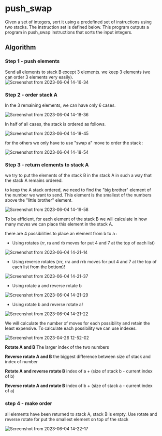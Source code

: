 # push_swap

Given a set of integers, sort it using a predefined set of instructions using two stacks. The instruction set is defined below. This program outputs a program in push_swap instructions that sorts the input integers.

## Algorithm
### Step 1 - push elements

Send all elements to stack B except 3 elements.
we keep 3 elements (we can order 3 elements very easily).
![Screenshot from 2023-06-04 14-16-34](https://github.com/pcheron-root/push_swap/assets/126467996/08ef34e1-9755-4a4d-9f52-c285e6542df3)

### Step 2 - order stack A

In the 3 remaining elements, we can have only 6 cases.

![Screenshot from 2023-06-04 14-18-36](https://github.com/pcheron-root/push_swap/assets/126467996/0a87c51f-4033-42d3-a562-55ee31fd8463)

In half of all cases, the stack is ordered as follows.

![Screenshot from 2023-06-04 14-18-45](https://github.com/pcheron-root/push_swap/assets/126467996/90e6725a-8a99-476b-8c1c-b9b2ffd44bca)

for the others we only have to use "swap a" move to order the stack :

![Screenshot from 2023-06-04 14-18-54](https://github.com/pcheron-root/push_swap/assets/126467996/f71806a9-3c49-4a91-919e-3109394e5e5f)

### Step 3 - return elements to stack A

we try to put the elements of the stack B in the stack A in such a way that the stack A remains ordered.

to keep the A stack ordered, we need to find the "big brother" element of the number we want to send.
This element is the smallest of the numbers above the "little brother" element.

![Screenshot from 2023-06-04 14-19-58](https://github.com/pcheron-root/push_swap/assets/126467996/718dd997-3803-47a1-a6ab-aed886d4cefe)

To be efficient, for each element of the stack B we will calculate in how many moves we can place this element in the stack A.

there are 4 possibilities to place an element from b to a :

- Using rotates (rr, ra and rb moves for put 4 and 7 at the top of each list)

![Screenshot from 2023-06-04 14-21-14](https://github.com/pcheron-root/push_swap/assets/126467996/c6e82ab0-ca4c-49d5-a322-49e50fb7e055)

- Using reverse rotates (rrr, rra and rrb moves for put 4 and 7 at the top of each list from the bottom)!

![Screenshot from 2023-06-04 14-21-37](https://github.com/pcheron-root/push_swap/assets/126467996/ccbe0264-0ff1-4963-a58d-d68660ecf4ab)

- Using rotate a and reverse rotate b

![Screenshot from 2023-06-04 14-21-29](https://github.com/pcheron-root/push_swap/assets/126467996/a62df96d-c0da-4ef2-b2f0-7a2e62fec7e7)

- Using rotate b and reverse rotate a!

![Screenshot from 2023-06-04 14-21-22](https://github.com/pcheron-root/push_swap/assets/126467996/6dcba55e-5181-427a-9ca6-ea2d8f588338)

We will calculate the number of moves for each possibility and retain the least expensive.
To calculate each possibility we can use indexes.

![Screenshot from 2023-04-26 12-52-02](https://user-images.githubusercontent.com/126467996/234555994-db4b773f-de2a-4a23-b44d-fa2a9b1e806b.png)

**Rotate A and B**
The larger index of the two numbers

**Reverse rotate A and B**
the biggest difference between size of stack and index of number

**Rotate A and reverse rotate B**
index of a + (size of stack b - current index of b)

**Reverse rotate A and rotate B**
index of b + (size of stack a - current index of a)

### step 4 - make order

all elements have been returned to stack A, stack B is empty.
Use rotate and reverse rotate for put the smallest element on top of the stack

![Screenshot from 2023-06-04 14-22-17](https://github.com/pcheron-root/push_swap/assets/126467996/33ca7b89-4c37-4c21-be60-232a650fc9b1)
